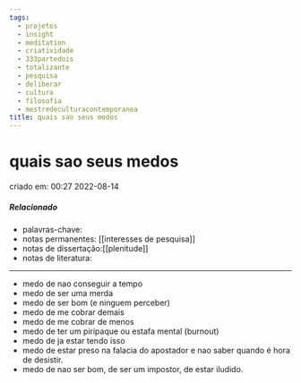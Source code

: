 ```yaml
---
tags:
  - projetos
  - insight
  - meditation
  - criatividade
  - 333partedois
  - totalizante
  - pesquisa
  - deliberar
  - cultura
  - filosofia
  - mestredeculturacontemporanea
title: quais sao seus medos
---
```

# quais sao seus medos
criado em: 00:27 2022-08-14

##### Relacionado
- palavras-chave:    
- notas permanentes: [[interesses de pesquisa]]
- notas de dissertação:[[plenitude]]
- notas de literatura: 

---
- medo de nao conseguir a tempo
- medo de ser uma merda
- medo de ser bom (e ninguem perceber)
- medo de me cobrar demais
- medo de me cobrar de menos
- medo de ter um piripaque ou estafa mental (burnout)
- medo de ja estar tendo isso
- medo de estar preso na falacia do apostador e nao saber quando é hora de desistir.
- medo de nao ser bom, de ser um impostor, de estar iludido.
